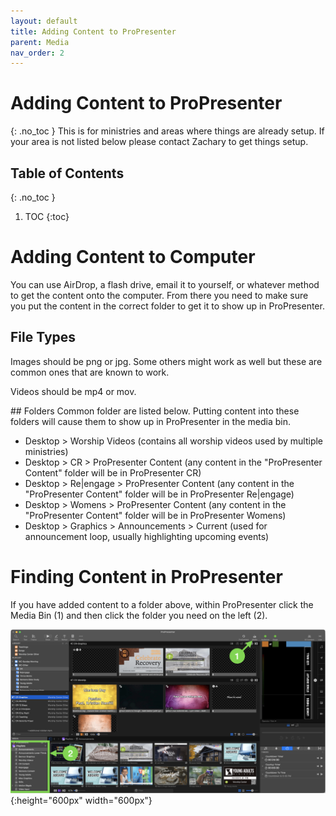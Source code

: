 ```yaml
---
layout: default
title: Adding Content to ProPresenter
parent: Media
nav_order: 2
---
```


# Adding Content to ProPresenter
{: .no_toc }
This is for ministries and areas where things are already setup. If your area is not listed below please contact Zachary to get things setup.

## Table of Contents
{: .no_toc }

1. TOC
{:toc}

# Adding Content to Computer
You can use AirDrop, a flash drive, email it to yourself, or whatever method to get the content onto the computer. From there you need to make sure you put the content in the correct folder to get it to show up in ProPresenter.

## File Types
Images should be png or jpg. Some others might work as well but these are common ones that are known to work.

Videos should be mp4 or mov.

<div style="break-after:page"></div>
## Folders
Common folder are listed below. Putting content into these folders will cause them to show up in ProPresenter in the media bin.

- Desktop > Worship Videos (contains all worship videos used by multiple ministries)
- Desktop > CR > ProPresenter Content (any content in the "ProPresenter Content" folder will be in ProPresenter CR)
- Desktop > Re\|engage > ProPresenter Content (any content in the "ProPresenter Content" folder will be in ProPresenter Re\|engage)
- Desktop > Womens > ProPresenter Content (any content in the "ProPresenter Content" folder will be in ProPresenter Womens)
- Desktop > Graphics > Announcements > Current (used for announcement loop, usually highlighting upcoming events)

# Finding Content in ProPresenter
If you have added content to a folder above, within ProPresenter click the Media Bin (1) and then click the folder you need on the left (2).

![ProPresenter Screenshot](../assets/images/media/propresenter-screen.png){:height="600px" width="600px"}

